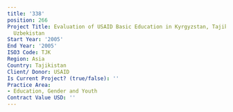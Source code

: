 ```yaml
---
title: '338'
position: 266
Project Title: Evaluation of USAID Basic Education in Kyrgyzstan, Tajikistan, and
  Uzbekistan
Start Year: '2005'
End Year: '2005'
ISO3 Code: TJK
Region: Asia
Country: Tajikistan
Client/ Donor: USAID
Is Current Project? (true/false): ''
Practice Area:
- Education, Gender and Youth
Contract Value USD: ''
---
```


